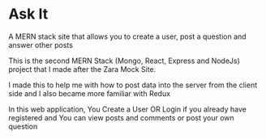 # Ask It
A MERN stack site that allows you to create a user, post a question and answer other posts

This is the second MERN Stack (Mongo, React, Express and NodeJs) project that I made after the Zara Mock Site.

I made this to help me with how to post data into the server from the client side and I also became more familiar with Redux

In this web application, You Create a User OR Login if you already have registered and You can view posts and comments or post your own question


